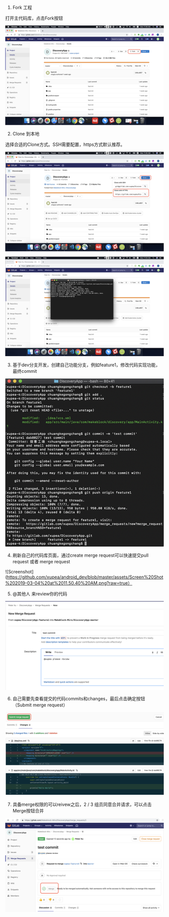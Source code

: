 1. Fork 工程

打开主代码库，点击Fork按钮

![Screenshot](https://github.com/xupea/android_dev/blob/master/assets/Screen%20Shot%202019-03-04%20at%2011.35.06%20AM.png?raw=true)

2. Clone 到本地

选择合适的Clone方式。SSH需要配置，https方式默认推荐。

![Screenshot](https://github.com/xupea/android_dev/blob/master/assets/Screen%20Shot%202019-03-04%20at%2011.40.22%20AM.png?raw=true)

![Screenshot](https://github.com/xupea/android_dev/blob/master/assets/Screen%20Shot%202019-03-04%20at%2011.44.13%20AM.png?raw=true)

3. 基于dev分支开发，创建自己功能分支，例如feature1，修改代码实现功能，最终commit

![Screenshot](https://github.com/xupea/android_dev/blob/master/assets/Screen%20Shot%202019-03-04%20at%2011.49.01%20AM.png?raw=true)

4. 刷新自己的代码库页面，通过create merge request可以快速提交pull request 或者 merge request

![Screenshot](https://github.com/xupea/android_dev/blob/master/assets/Screen%20Shot%202019-03-04%20at%2011.50.40%20AM.png?raw=true）

5. @其他人 来review你的代码

![Screenshot](https://github.com/xupea/android_dev/blob/master/assets/Screen%20Shot%202019-03-04%20at%2011.53.14%20AM.png?raw=true)

6. 自己需要先查看提交的代码commits和changes，最后点击确定按钮（Submit merge request）

![Screenshot](https://github.com/xupea/android_dev/blob/master/assets/Screen%20Shot%202019-03-04%20at%2011.54.50%20AM.png?raw=true)

7. 具备merge权限的可以reivew之后，2 / 3 组员同意合并请求，可以点击Merge按钮合并

![Screenshot](https://github.com/xupea/android_dev/blob/master/assets/Screen%20Shot%202019-03-04%20at%201.22.48%20PM.png?raw=true)
